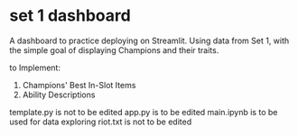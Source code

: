 # set 1 dashboard
A dashboard to practice deploying on Streamlit. Using data from Set 1, with the simple goal of displaying Champions and their traits.

to Implement:
1. Champions' Best In-Slot Items
2. Ability Descriptions

template.py is not to be edited
app.py is to be edited
main.ipynb is to be used for data exploring
riot.txt is not to be edited
